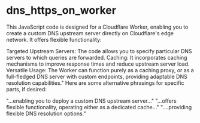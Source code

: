 # dns_https_on_worker

This JavaScript code is designed for a Cloudflare Worker, enabling you to create a custom DNS upstream server directly on Cloudflare's edge network. It offers flexible functionality:

Targeted Upstream Servers: The code allows you to specify particular DNS servers to which queries are forwarded.
Caching: It incorporates caching mechanisms to improve response times and reduce upstream server load.
Versatile Usage: The Worker can function purely as a caching proxy, or as a full-fledged DNS server with custom endpoints, providing adaptable DNS resolution capabilities."
Here are some alternative phrasings for specific parts, if desired:

"…enabling you to deploy a custom DNS upstream server…"
"…offers flexible functionality, operating either as a dedicated cache…"
"....providing flexible DNS resolution options."
